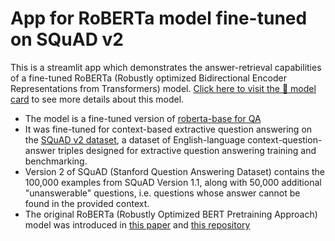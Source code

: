 # App for RoBERTa model fine-tuned on SQuAD v2

This is a streamlit app which demonstrates the answer-retrieval capabilities of a fine-tuned RoBERTa (Robustly optimized Bidirectional Encoder Representations from Transformers) model.  [Click here to visit the 🤗 model card](https://huggingface.co/etweedy/roberta-base-squad-v2) to see more details about this model.

* The model is a fine-tuned version of [roberta-base for QA](https://huggingface.co/roberta-base)
* It was fine-tuned for context-based extractive question answering on the [SQuAD v2 dataset](https://huggingface.co/datasets/squad_v2), a dataset of English-language context-question-answer triples designed for extractive question answering training and benchmarking.
* Version 2 of SQuAD (Stanford Question Answering Dataset) contains the 100,000 examples from SQuAD Version 1.1, along with 50,000 additional "unanswerable" questions, i.e. questions whose answer cannot be found in the provided context.
* The original RoBERTa (Robustly Optimized BERT Pretraining Approach) model was introduced in [this paper](https://arxiv.org/abs/1907.11692) and [this repository](https://github.com/facebookresearch/fairseq/tree/main/examples/roberta)
